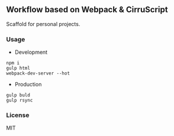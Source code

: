 
Workflow based on Webpack & CirruScript
----

Scaffold for personal projects.

### Usage

* Development

```text
npm i
gulp html
webpack-dev-server --hot
```

* Production

```text
gulp buld
gulp rsync
```

### License

MIT
